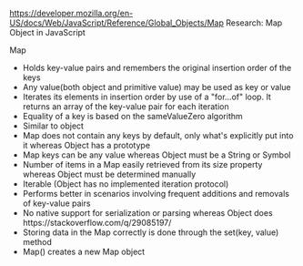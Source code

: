https://developer.mozilla.org/en-US/docs/Web/JavaScript/Reference/Global_Objects/Map
Research: Map Object in JavaScript

Map
<ul>
	<li>Holds key-value pairs and remembers the original insertion order of the keys</li>
	<li>Any value(both object and primitive value) may be used as key or value</li>	
	<li>Iterates its elements in insertion order by use of a "for…of" loop. It returns an array of the key-value pair for each iteration</li>
	<li>Equality of a key is based on the sameValueZero algorithm</li> 
	<li>Similar to object</li>
	<li>Map does not contain any keys by default, only what's explicitly put into it whereas Object has a prototype</li>
	<li>Map keys can be any value whereas Object must be a String or Symbol</li>
	<li>Number of items in a Map easily retrieved from its size property whereas Object must be determined manually</li>
	<li>Iterable (Object has no implemented iteration protocol)</li>
	<li>Performs better in scenarios involving frequent additions and removals of key-value pairs</li>
	<li>No native support for serialization or parsing whereas Object does
https://stackoverflow.com/q/29085197/</li>
	<li>Storing data in the Map correctly is done through the set(key, value) method</li>
	<li>Map() creates a new Map object</li>
</ul>
